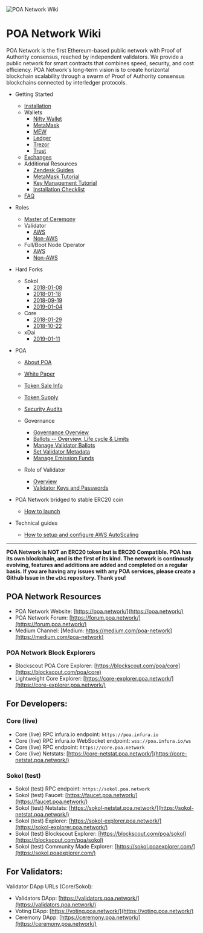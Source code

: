 ![POA Network Wiki](https://github.com/poanetwork/wiki/raw/master/assets/imgs/banner.png)

# POA Network Wiki

POA Network is the first Ethereum-based public network with Proof of Authority consensus, reached by independent validators. We provide a public network for smart contracts that combines speed, security, and cost efficiency. POA Network's long-term vision is to create horizontal blockchain scalability through a swarm of Proof of Authority consensus blockchains connected by interledger protocols. 

* Getting Started
    * [Installation](https://github.com/poanetwork/wiki/wiki/POA-Installation)
    * Wallets
        * [Nifty Wallet](https://github.com/poanetwork/wiki/wiki/POA-Network-on-Nifty-Wallet)
        * [MetaMask](https://github.com/poanetwork/wiki/wiki/POA-Network-on-MetaMask)
        * [MEW](https://github.com/poanetwork/wiki/wiki/POA-Network-on-MEW)
        * [Ledger](https://github.com/poanetwork/wiki/wiki/POA-Network-on-Ledger)
        * [Trezor](https://github.com/poanetwork/wiki/wiki/POA-Network-on-Trezor)
        * [Trust](https://github.com/poanetwork/wiki/wiki/POA-Network-on-Trust-Wallet)
    * [Exchanges](https://github.com/poanetwork/wiki/wiki/POA-on-Exchanges)
    * Additional Resources
      * [Zendesk Guides](https://poanet.zendesk.com/hc/en-us)
      * [MetaMask Tutorial](https://docs.google.com/document/d/1mON7oqGTgr5aq00Q982LPtD5IvhQNATMUe8Q3p9v7dM/edit?usp=sharing)
      * [Key Management Tutorial](https://docs.google.com/document/d/1EItXLZv1ma-pOZOTnWh4NSdpSh-8V71B49a-h8eec4E/edit?usp=sharing)
      * [Installation Checklist](https://docs.google.com/document/d/1-1COzMXZen2gWUz94Tf4SQo7QRCAgTFW6Pd8TupT38s/edit?usp=sharing)
    * [FAQ](https://github.com/poanetwork/wiki/wiki/Frequently-Asked-Questions)
* Roles
    * [Master of Ceremony](https://github.com/poanetwork/wiki/wiki/Master-of-Ceremony-Setup)
    * Validator
        * [AWS](https://github.com/poanetwork/wiki/wiki/Validator-Node-on-AWS)
        * [Non-AWS](https://github.com/poanetwork/wiki/wiki/Validator-Node-Non-AWS)
    * Full/Boot Node Operator
        * [AWS](https://github.com/poanetwork/wiki/wiki/Bootnode-Setup-AWS)
        * [Non-AWS](https://github.com/poanetwork/wiki/wiki/Bootnode-Setup-Non-AWS)
* Hard Forks
    * Sokol
        * [2018-01-08](https://github.com/poanetwork/wiki/wiki/HFs-Sokol-2018-01-08)
        * [2018-01-18](https://github.com/poanetwork/wiki/wiki/HFs-Sokol-2018-01-18)
        * [2018-09-19](https://github.com/poanetwork/wiki/wiki/HFs-Sokol-2018-09-19)
        * [2019-01-04](https://github.com/poanetwork/wiki/wiki/HFs-Sokol-2019-01-04)
    * Core
        * [2018-01-29](https://github.com/poanetwork/wiki/wiki/HFs-Core-2018-01-29)
        * [2018-10-22](https://github.com/poanetwork/wiki/wiki/HFs-Core-2018-10-22)
    * xDai
        * [2019-01-11](https://github.com/poanetwork/wiki/wiki/HFs-xDai-2019-01-11)
* POA
    * [About POA](https://github.com/poanetwork/wiki/wiki/What-is-POA)
    * [White Paper](https://github.com/poanetwork/wiki/wiki/POA-Network-Whitepaper)
    * [Token Sale Info](https://github.com/poanetwork/wiki/wiki/POA-Token-Sale-Info)
    * [Token Supply](https://github.com/poanetwork/wiki/wiki/POA-Token-Supply)
    * [Security Audits](https://github.com/poanetwork/wiki/wiki/POA-Network-Audits)
    
    * Governance
        * [Governance Overview](https://github.com/poanetwork/wiki/wiki/Governance-Overview)
        * [Ballots -- Overview, Life cycle & Limits](https://github.com/poanetwork/wiki/wiki/Ballots-Overview.-Life-cycle-and-limits/)
        * [Manage Validator Ballots]( https://github.com/poanetwork/wiki/wiki/Manage-Validator-Ballots)
        * [Set Validator Metadata](https://github.com/poanetwork/wiki/wiki/Validator-Set-Metadata)
        * [Manage Emission Funds](https://github.com/poanetwork/wiki/wiki/Manage-Emission-Funds)
    * Role of Validator
        * [Overview](https://github.com/poanetwork/wiki/wiki/Role-of-Validator) 
        * [Validator Keys and Passwords](https://github.com/poanetwork/wiki/wiki/Validator-Keys-and-Passwords)
* POA Network bridged to stable ERC20 coin
    * [How to launch](https://github.com/poanetwork/wiki/wiki/How-to-launch-POA-Network-bridged-to-stable-ERC20-coin)

* Technical guides
    * [How to setup and configure AWS AutoScaling](https://github.com/poanetwork/wiki/wiki/AWS-AutoScaling)
---

__POA Network is NOT an ERC20 token but is ERC20 Compatible. POA has its own blockchain, and is the first of its kind. The network is continously evolving, features and additions are added and completed on a regular basis. If you are having any issues with any POA services, please create a Github Issue in the `wiki` repository. Thank you!__

## POA Network Resources
- POA Network Website: [https://poa.network/](https://poa.network/)
- POA Network Forum: [https://forum.poa.network/](https://forum.poa.network/)
- Medium Channel:  [Medium: https://medium.com/poa-network](https://medium.com/poa-network)


### POA Network Block Explorers
- Blockscout POA Core Explorer: [https://blockscout.com/poa/core](https://blockscout.com/poa/core)
- Lightweight Core Explorer: [https://core-explorer.poa.network/](https://core-explorer.poa.network/)
    
    
## For Developers:

### Core (live)

- Core (live) RPC infura.io endpoint: `https://poa.infura.io`
- Core (live) RPC infura.io WebSocket endpoint: `wss://poa.infura.io/ws`
- Core (live) RPC endpoint: `https://core.poa.network`
- Core (live) Netstats: [https://core-netstat.poa.network/](https://core-netstat.poa.network/)

### Sokol (test)

- Sokol (test) RPC endpoint: `https://sokol.poa.network`
- Sokol (test) Faucet: [https://faucet.poa.network/](https://faucet.poa.network/)
- Sokol (test) Netstats: [https://sokol-netstat.poa.network/](https://sokol-netstat.poa.network/)
- Sokol (test) Explorer: [https://sokol-explorer.poa.network/](https://sokol-explorer.poa.network/)
- Sokol (test) Blockscout Explorer: [https://blockscout.com/poa/sokol](https://blockscout.com/poa/sokol)
- Sokol (test) Community Made Explorer: [https://sokol.poaexplorer.com/](https://sokol.poaexplorer.com/)

## For Validators:

Validator DApp URLs (Core/Sokol):

- Validators DApp: [https://validators.poa.network/](https://validators.poa.network/)
- Voting DApp: [https://voting.poa.network/](https://voting.poa.network/)
- Ceremony DApp: [https://ceremony.poa.network/](https://ceremony.poa.network/)
